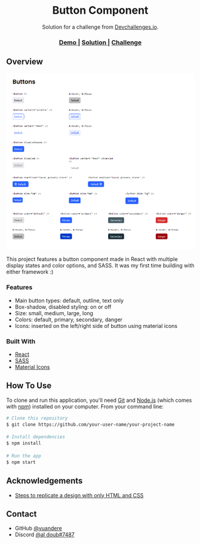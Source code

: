 <!-- Please update value in the {}  -->

<h1 align="center">Button Component</h1>

<div align="center">
   Solution for a challenge from  <a href="http://devchallenges.io" target="_blank">Devchallenges.io</a>.
</div>

<div align="center">
  <h3>
    <a href="https://coruscating-bavarois-347608.netlify.app/">
      Demo
    </a>
    <span> | </span>
    <a href="https://github.com/yuandere/button-component">
      Solution
    </a>
    <span> | </span>
    <a href="https://devchallenges.io/challenges/ohgVTyJCbm5OZyTB2gNY">
      Challenge
    </a>
  </h3>
</div>

## Overview

![screenshot](./src/screenshot.png)

This project features a button component made in React with multiple display states and color options, and SASS. It was my first time building with either framework :) 

### Features
- Main button types: default, outline, text only 
- Box-shadow, disabled styling: on or off 
- Size: small, medium, large, long
- Colors: default, primary, secondary, danger
- Icons: inserted on the left/right side of button using material icons


### Built With

<!-- This section should list any major frameworks that you built your project using. Here are a few examples.-->

- [React](https://reactjs.org/)
- [SASS](https://sass-lang.com/)
- [Material Icons](https://fonts.google.com/icons?selected=Material+Icons)

## How To Use

<!-- This is an example, please update according to your application -->

To clone and run this application, you'll need [Git](https://git-scm.com) and [Node.js](https://nodejs.org/en/download/) (which comes with [npm](http://npmjs.com)) installed on your computer. From your command line:

```bash
# Clone this repository
$ git clone https://github.com/your-user-name/your-project-name

# Install dependencies
$ npm install

# Run the app
$ npm start
```

## Acknowledgements

<!-- This section should list any articles or add-ons/plugins that helps you to complete the project. This is optional but it will help you in the future. For exmpale -->

- [Steps to replicate a design with only HTML and CSS](https://devchallenges-blogs.web.app/how-to-replicate-design/)

## Contact

- GitHub [@yuandere](https://{github.com/yuandere})
- Discord [@al doub#7487](https://{discord.com})
